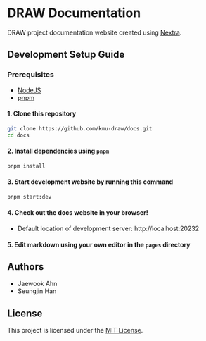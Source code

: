 # DRAW Documentation

DRAW project documentation website created using [Nextra](https://nextra.site/).

## Development Setup Guide

### Prerequisites

- [NodeJS](https://nodejs.org/en/download)
- [pnpm](https://pnpm.io/installation)

#### 1. Clone this repository

```bash
git clone https://github.com/kmu-draw/docs.git
cd docs
```

#### 2. Install dependencies using `pnpm`

```bash
pnpm install
```

#### 3. Start development website by running this command

```bash
pnpm start:dev
```

#### 4. Check out the docs website in your browser!

- Default location of development server: http://localhost:20232
  
  
#### 5. Edit markdown using your own editor in the `pages` directory

## Authors

- Jaewook Ahn
- Seungjin Han

## License

This project is licensed under the [MIT License](./LICENSE).